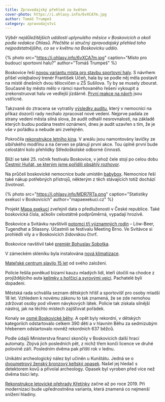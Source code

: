 ```yaml
---
title: Zpravodajský přehled za květen
cover-photo: https://i.ohlasy.info/6vXCA7m.jpg
author: Tomáš Trumpeš
category: zpravodajství
---
```


*Výběr nejdůležitějších událostí uplynulého měsíce v Boskovicích a okolí podle redakce Ohlasů. Přečtěte si stručný zpravodajský přehled toho nejpodstatnějšího, co se v květnu na Boskovicku událo.*

{% photo src="https://i.ohlasy.info/6vXCA7m.jpg" caption="Místo pro budoucí sportovní halu?" author="Tomáš Trumpeš" %}

Boskovice řeší [novou variantu místa pro stavbu sportovní haly](http://www.ohlasy.info/clanky/2017/05/hala-susilova.html). S návrhem přišel volejbalový trenér František Učeň, hala by se podle něj měla postavit na místě dnešních dvou tělocvičen u ZŠ Sušilova. Ty by se musely zbourat. Současně by město mělo v rámci navrhovaného řešení vykoupit a zrekonstruovat halu ve vedlejší jízdárně. [První reakce na návrh](http://www.ohlasy.info/clanky/2017/05/hala-reakce.html) jsou vstřícné.

Takzvaně do ztracena se vytratily [výsledky auditu](http://www.ohlasy.info/clanky/2017/05/audit-nemocnice.html), který v nemocnici na příkaz dozorčí rady nechalo zpracovat nové vedení. Nejprve padala ze strany vedení města silná slova, že audit odhalil nesrovnalosti, na základě kterých budou podána trestní oznámení, dnes je audit uzavřen s tím, že je vše v pořádku a nebude ani zveřejněn.

Pokročila [rekonstrukce letního kina](http://www.ohlasy.info/clanky/2017/05/letnak-zije.html). V areálu jsou namontovány lavičky ze sibiřského modřínu a na červen se plánují první akce. Tou úplně první bude celostátní kolo přehlídky Středoškolské odborné činnosti.

Blíží se také 25. ročník festivalu Boskovice, v jehož čele stojí po celou dobu [Čestmír Huňát, se kterým jsme pořídili obsáhlý rozhovor](http://www.ohlasy.info/clanky/2017/05/rozhovor-hunat.html).

Na průčelí boskovické nemocnice bude umístěn [babybox](http://www.ohlasy.info/clanky/2017/05/babybox-nemocnice.html). Nemocnice řeší také nákup potřebných přístrojů, některým z těch stávajících totiž dochází životnost. 

{% photo src="https://i.ohlasy.info/MDR7RTa.png" caption="Statistiky exekucí v Boskovicích" author="mapaexekuci.cz" %}

Projekt [Mapa exekucí](http://mapaexekuci.cz/) zveřejnil data o předluženosti v České republice. Také boskovická čísla, ačkoliv celostátně podprůměrná, vypadají hrozivě.

Boskovice a Svitávku navštívili [potomci tří významných rodin](http://boskovice.cz/potomci-tri-vyznamnych-rodin-navstivili-svitavku-a-boskovice/d-30881/p1=1019) – Löw-Beer, Tugendhat a  Stiassny. Účastnili se festivalu Meeting Brno. Ve Svitávce si prohlédli vily a v Boskovicích židovskou čtvrť.

Boskovice navštívil také [premiér Bohuslav Sobotka](http://boskovice.cz/starostka-privitala-premiera/d-30914/p1=1019).

V zámeckém skleníku byla instalována [nová klimatizace](http://boskovice.cz/ve-skleniku-bude-prijemne-v-lete-i-v-zime/d-30832/p1=1019).

[Mateřské centrum slavilo 15 let](http://boskovice.cz/materske-centrum-slavilo/d-30811/p1=1019) od svého založení.

Policie řešila poněkud bizarní kauzu mladých lidí, kteří útočili na chodce z projíždějícího auta [kelímky s hořčicí a syrovými vejci](http://zrcadlo.net/clanky/Mladi-utocili-na-lidi-horcici-a-vajicky-z-jedouciho-auta-3986/). Pachatelé byli dopadeni.

Městská rada schválila seznam dětských hřišť a sportovišť pro osoby mladší 18 let. Vzhledem k novému zákonu to tak znamená, že se zde nemohou zdržovat osoby pod vlivem návykových látek. Policie tak získala silnější nástroj, jak na těchto místech zajišťovat pořádek.

Konaly se [osmé Boskovické běhy](http://boskovice.cz/osme-boskovicke-behy-lamaly-rekordy/d-30717/p1=1019). A opět byly rekordní, v dětských kategoriích odstartovalo celkem 390 dětí a v hlavním Běhu za sedmizubým hřebenem odstartovalo rovněž rekordních 637 běžců.

Podle údajů Ministerstva financí skončily v Boskovicích další hrací automaty. Zbývá jich posledních pět, z nichž třem končí licence ve druhé polovině září. Posledním dvěma pak příští rok v lednu.

Unikátní archeologický nález byl učiněn u Kunštátu. Jedná se o [dvoumetrový ženský bronzový keltský opasek](https://www.novinky.cz/domaci/438565-hledac-objevil-u-kunstatu-unikatni-opasek-z-dob-keltu.html). Našel jej hledač s detektorem kovů a přivolal archeology. Opasek byl vyroben před více než dvěma tisíci lety.

[Rekonstrukce letovické přehrady Křetínky](http://blanensky.denik.cz/zpravy_region/oprava-hraze-kretinky-povodi-hleda-spolecnou-rec-s-mistnimi-20170520.html) začne až po roce 2019. Při modernizaci bude upřednostněna varianta, která znamená co nejmenší snížení hladiny.
